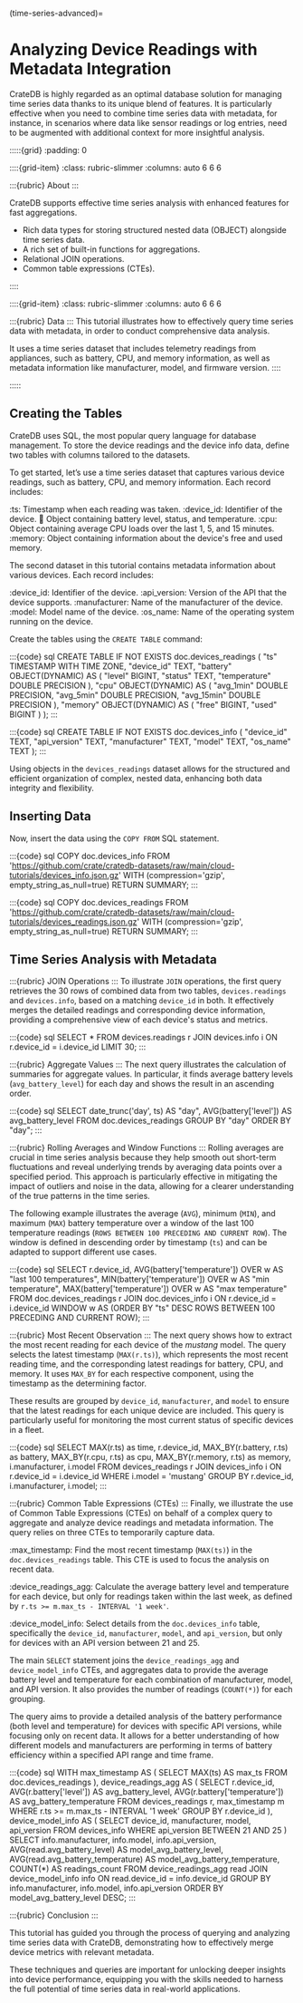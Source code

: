 (time-series-advanced)=

# Analyzing Device Readings with Metadata Integration

CrateDB is highly regarded as an optimal database solution for managing
time series data thanks to its unique blend of features. It is particularly
effective when you need to combine time series data with metadata, for
instance, in scenarios where data like sensor readings or log entries, need
to be augmented with additional context for more insightful analysis.


:::::{grid}
:padding: 0

::::{grid-item}
:class: rubric-slimmer
:columns: auto 6 6 6

:::{rubric} About
:::

CrateDB supports effective time series analysis with enhanced features
for fast aggregations.

- Rich data types for storing structured nested data (OBJECT) alongside
  time series data.
- A rich set of built-in functions for aggregations.
- Relational JOIN operations.
- Common table expressions (CTEs).

::::

::::{grid-item}
:class: rubric-slimmer
:columns: auto 6 6 6

:::{rubric} Data
:::
This tutorial illustrates how to effectively query time series data with
metadata, in order to conduct comprehensive data analysis.

It uses a time series dataset that includes telemetry readings from appliances,
such as battery, CPU, and memory information, as well as metadata information
like manufacturer, model, and firmware version.
::::

:::::


## Creating the Tables

CrateDB uses SQL, the most popular query language for database management. To
store the device readings and the device info data, define two tables with
columns tailored to the datasets.

To get started, let’s use a time series dataset that captures various device
readings, such as battery, CPU, and memory information. Each record includes:

:ts: Timestamp when each reading was taken.
:device_id: Identifier of the device.
:battery: Object containing battery level, status, and temperature.
:cpu: Object containing average CPU loads over the last 1, 5, and 15 minutes.
:memory: Object containing information about the device's free and used memory.

The second dataset in this tutorial contains metadata information about various
devices. Each record includes:

:device_id: Identifier of the device.
:api_version: Version of the API that the device supports.
:manufacturer: Name of the manufacturer of the device.
:model: Model name of the device.
:os_name: Name of the operating system running on the device.

Create the tables using the `CREATE TABLE` command:

:::{code} sql
CREATE TABLE IF NOT EXISTS doc.devices_readings (
   "ts" TIMESTAMP WITH TIME ZONE,
   "device_id" TEXT,
   "battery" OBJECT(DYNAMIC) AS (
      "level" BIGINT,
      "status" TEXT,
      "temperature" DOUBLE PRECISION
   ),
   "cpu" OBJECT(DYNAMIC) AS (
      "avg_1min" DOUBLE PRECISION,
      "avg_5min" DOUBLE PRECISION,
      "avg_15min" DOUBLE PRECISION
   ),
   "memory" OBJECT(DYNAMIC) AS (
      "free" BIGINT,
      "used" BIGINT
   )
);
:::

:::{code} sql
CREATE TABLE IF NOT EXISTS doc.devices_info (
   "device_id" TEXT,
   "api_version" TEXT,
   "manufacturer" TEXT,
   "model" TEXT,
   "os_name" TEXT
);
:::

Using objects in the `devices_readings` dataset allows for the structured and efficient organization of complex, nested data, enhancing both data integrity and flexibility. 

## Inserting Data

Now, insert the data using the `COPY FROM` SQL statement.

:::{code} sql
COPY doc.devices_info
FROM 'https://github.com/crate/cratedb-datasets/raw/main/cloud-tutorials/devices_info.json.gz'
WITH (compression='gzip', empty_string_as_null=true)
RETURN SUMMARY;
:::

:::{code} sql
COPY doc.devices_readings
FROM 'https://github.com/crate/cratedb-datasets/raw/main/cloud-tutorials/devices_readings.json.gz'
WITH (compression='gzip', empty_string_as_null=true)
RETURN SUMMARY;
:::

## Time Series Analysis with Metadata


:::{rubric} JOIN Operations
:::
To illustrate `JOIN` operations, the first query retrieves the 30 rows of combined data from two tables, `devices.readings` and `devices.info`, based on a matching `device_id` in both. It effectively merges the detailed readings and corresponding device information, providing a comprehensive view of each device's status and metrics.

:::{code} sql
SELECT *
FROM devices.readings r
JOIN devices.info i ON r.device_id = i.device_id
LIMIT 30;
:::


:::{rubric} Aggregate Values
:::
The next query illustrates the calculation of summaries for aggregate values. In particular, it finds average battery levels (`avg_battery_level`) for each day and shows the result in an ascending order.

:::{code} sql
SELECT date_trunc('day', ts) AS "day", AVG(battery['level']) AS avg_battery_level
FROM doc.devices_readings
GROUP BY "day"
ORDER BY "day";
:::


:::{rubric} Rolling Averages and Window Functions
:::
Rolling averages are crucial in time series analysis because they help smooth out short-term fluctuations and reveal underlying trends by averaging data points over a specified period. This approach is particularly effective in mitigating the impact of outliers and noise in the data, allowing for a clearer understanding of the true patterns in the time series. 

The following example illustrates the average (`AVG`), minimum (`MIN`), and maximum (`MAX`) battery temperature over a window of the last 100 temperature readings (`ROWS BETWEEN 100 PRECEDING AND CURRENT ROW`). The window is defined in descending order by timestamp (`ts`) and can be adapted to support different use cases. 

:::{code} sql
SELECT r.device_id,
       AVG(battery['temperature']) OVER w AS "last 100 temperatures",
       MIN(battery['temperature']) OVER w AS "min temperature",
       MAX(battery['temperature']) OVER w AS "max temperature"
FROM doc.devices_readings r
JOIN doc.devices_info i ON r.device_id = i.device_id
WINDOW w AS (ORDER BY "ts" DESC ROWS BETWEEN 100 PRECEDING AND CURRENT ROW);
:::


:::{rubric} Most Recent Observation
:::
The next query shows how to extract the most recent reading for each device of
the _mustang_ model. The query selects the latest timestamp (`MAX(r.ts)`),
which represents the most recent reading time, and the corresponding latest
readings for battery, CPU, and memory. It uses `MAX_BY` for each respective
component, using the timestamp as the determining factor.

These results are grouped by `device_id`, `manufacturer`, and `model` to ensure
that the latest readings for each unique device are included. This query is
particularly useful for monitoring the most current status of specific devices
in a fleet.

:::{code} sql
SELECT 
    MAX(r.ts) as time,
    r.device_id,
    MAX_BY(r.battery, r.ts) as battery,
    MAX_BY(r.cpu, r.ts) as cpu,
    MAX_BY(r.memory, r.ts) as memory,
    i.manufacturer,
    i.model
FROM 
    devices_readings r
JOIN 
    devices_info i ON r.device_id = i.device_id
WHERE 
    i.model = 'mustang'
GROUP BY 
    r.device_id, i.manufacturer, i.model;
:::


:::{rubric} Common Table Expressions (CTEs)
:::
Finally, we illustrate the use of Common Table Expressions (CTEs) on behalf of
a complex query to aggregate and analyze device readings and metadata information.
The query relies on three CTEs to temporarily capture data.

:max_timestamp:
    Find the most recent timestamp (`MAX(ts)`) in the
    `doc.devices_readings` table. This CTE is used to focus the analysis
    on recent data.

:device_readings_agg:
    Calculate the average battery level and temperature for each
    device, but only for readings taken within the last week, as defined by
    `r.ts >= m.max_ts - INTERVAL '1 week'`. 

:device_model_info:
    Select details from the `doc.devices_info` table, specifically
    the `device_id`, `manufacturer`, `model`, and `api_version`, but only for
    devices with an API version between 21 and 25.

The main `SELECT` statement joins the `device_readings_agg` and `device_model_info`
CTEs, and aggregates data to provide the average battery level and temperature
for each combination of manufacturer, model, and API version.
It also provides the number of readings (`COUNT(*)`) for each grouping.

The query aims to provide a detailed analysis of the battery performance (both level and temperature) for devices with specific API versions, while focusing only on recent data. It allows for a better understanding of how different models and manufacturers are performing in terms of battery efficiency within a specified API range and time frame.

:::{code} sql
WITH 
max_timestamp AS (
    SELECT MAX(ts) AS max_ts
    FROM doc.devices_readings
),
device_readings_agg AS (
    SELECT 
        r.device_id,
        AVG(r.battery['level']) AS avg_battery_level,
        AVG(r.battery['temperature']) AS avg_battery_temperature
    FROM 
        devices_readings r, max_timestamp m
    WHERE 
        r.ts >= m.max_ts - INTERVAL '1 week'
    GROUP BY 
        r.device_id
),
device_model_info AS (
    SELECT 
        device_id,
        manufacturer,
        model,
        api_version
    FROM 
        devices_info
    WHERE 
        api_version BETWEEN 21 AND 25
)
SELECT 
    info.manufacturer,
    info.model,
    info.api_version,
    AVG(read.avg_battery_level) AS model_avg_battery_level,
    AVG(read.avg_battery_temperature) AS model_avg_battery_temperature,
    COUNT(*) AS readings_count
FROM 
    device_readings_agg read
JOIN 
    device_model_info info 
ON 
    read.device_id = info.device_id
GROUP BY 
    info.manufacturer, 
    info.model, 
    info.api_version
ORDER BY 
    model_avg_battery_level DESC;
:::


:::{rubric} Conclusion
:::

This tutorial has guided you through the process of querying and
analyzing time series data with CrateDB, demonstrating how to effectively merge
device metrics with relevant metadata.

These techniques and queries are important for unlocking deeper insights into
device performance, equipping you with the skills needed to harness the full
potential of time series data in real-world applications.
